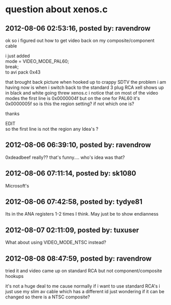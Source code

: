 # question about xenos.c

## 2012-08-06 02:53:16, posted by: ravendrow

ok so i figured out how to get video back on my composite/component cable  
   
 i just added  
 mode = VIDEO\_MODE\_PAL60;  
 break;  
 to avi pack 0x43  
   
 that brought back picture when hooked up to crappy SDTV the problem i am having now is when i switch back to the standard 3 plug RCA xell shows up in black and white going threw xenos.c i notice that on most of the video modes the first line is 0x0000004f but on the one for PAL60 it's 0x0000005f so is this the region setting? if not which one is?  
   
 thanks  
   
 EDIT   
 so the first line is not the region any Idea's ?

## 2012-08-06 06:39:10, posted by: ravendrow

0xdeadbeef really?? that's funny.... who's idea was that?

## 2012-08-06 07:11:14, posted by: sk1080

Microsoft's

## 2012-08-06 07:42:58, posted by: tydye81

Its in the ANA registers 1-2 times I think. May just be to show endianness

## 2012-08-07 02:11:09, posted by: tuxuser

What about using VIDEO\_MODE\_NTSC instead?

## 2012-08-08 08:47:59, posted by: ravendrow

tried it and video came up on standard RCA but not component/composite hookups  
   
 it's not a huge deal to me cause normally if i want to use standard RCA's i just use my slim av cable which has a different id just wondering if it can be changed so there is a NTSC composite?